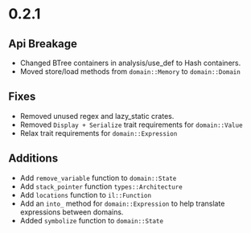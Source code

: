 # 0.2.1

## Api Breakage

* Changed BTree containers in analysis/use_def to Hash containers.
* Moved store/load methods from `domain::Memory` to `domain::Domain`

## Fixes

* Removed unused regex and lazy_static crates.
* Removed `Display + Serialize` trait requirements for `domain::Value`
* Relax trait requirements for `domain::Expression`

## Additions

* Add `remove_variable` function to `domain::State`
* Add `stack_pointer` function `types::Architecture`
* Add `locations` function to `il::Function`
* Add an `into_` method for `domain::Expression` to help translate expressions
between domains.
* Added `symbolize` function to `domain::State`